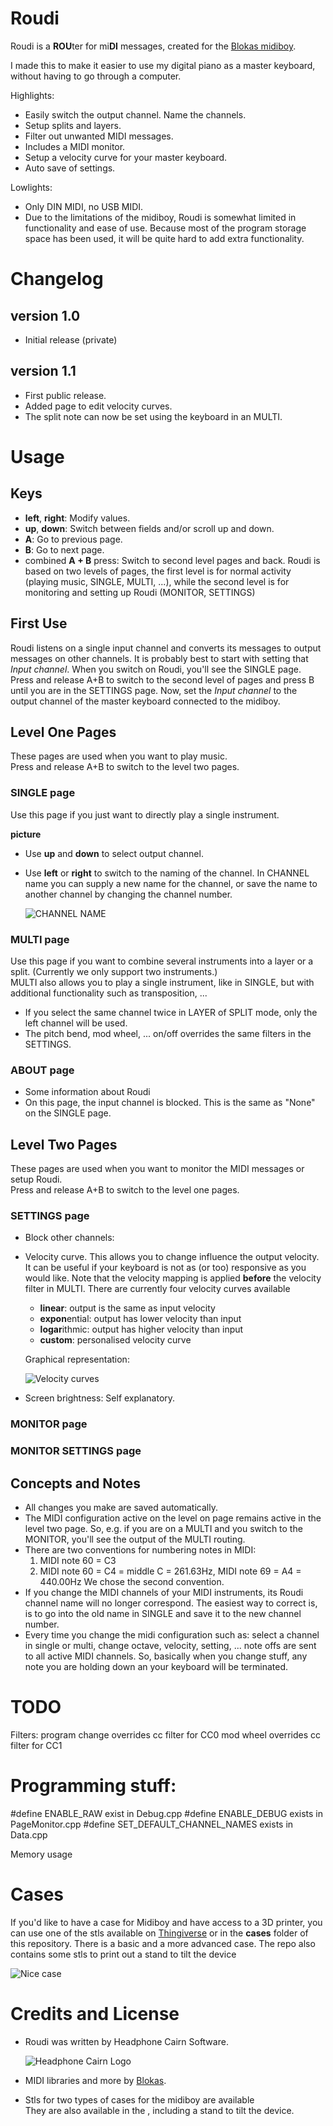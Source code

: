 # Roudi

Roudi is a **ROU**ter for mi**DI** messages, created for the [Blokas midiboy](https://blokas.io/midiboy/).

I made this to make it easier to use my digital piano as a master keyboard, without having to go through a computer.  

Highlights:
- Easily switch the output channel. Name the channels.
- Setup splits and layers.
- Filter out unwanted MIDI messages.
- Includes a MIDI monitor.
- Setup a velocity curve for your master keyboard.
- Auto save of settings.

Lowlights:
- Only DIN MIDI, no USB MIDI.
- Due to the limitations of the midiboy, Roudi is somewhat limited in functionality and ease of use. Because most of the program storage space has been used, it will be quite hard to add extra functionality.


# Changelog

## version 1.0

- Initial release (private)

## version 1.1

- First public release.
- Added page to edit velocity curves.
- The split note can now be set using the keyboard in an MULTI.


# Usage

## Keys

- **left**, **right**: Modify values.
- **up**, **down**: Switch between fields and/or scroll up and down.
- **A**: Go to previous page.
- **B**: Go to next page.
- combined **A + B** press: Switch to second level pages and back. Roudi is based on two levels of pages, the first level is for normal activity (playing music, SINGLE, MULTI, ...), while the second level is for monitoring and setting up Roudi (MONITOR, SETTINGS)

## First Use

Roudi listens on a single input channel and converts its messages to output messages on other channels. It is probably best to start with setting that *Input channel*. When you switch on Roudi, you'll see the SINGLE page. Press and release A+B to switch to the second level of pages and press B until you are in the SETTINGS page. Now, set the *Input channel* to the output channel of the master keyboard connected to the midiboy.

## Level One Pages

These pages are used when you want to play music.  
Press and release A+B to switch to the level two pages.

### SINGLE page

Use this page if you just want to directly play a single instrument.

  **picture**

- Use **up** and **down** to select output channel.
- Use **left** or **right** to switch to the naming of the channel. In CHANNEL name you can supply a new name for the channel, or save the name to another channel by changing the channel number. 
  
  ![CHANNEL NAME](bitmaps/CHANNEL%20NAME_x2.png)

### MULTI page

Use this page if you want to combine several instruments into a layer or a split. (Currently we only support two instruments.)  
MULTI also allows you to play a single instrument, like in SINGLE, but with additional functionality such as transposition, ... 

- If you select the same channel twice in LAYER of SPLIT mode, only the left channel will be used.
- The pitch bend, mod wheel, ... on/off overrides the same filters in the SETTINGS.

### ABOUT page

- Some information about Roudi
- On this page, the input channel is blocked. This is the same as "None" on the SINGLE page.

## Level Two Pages

These pages are used when you want to monitor the MIDI messages or setup Roudi.  
Press and release A+B to switch to the level one pages.

### SETTINGS page

- Block other channels: 

- Velocity curve. This allows you to change influence the output velocity. It can be useful if your keyboard is not as (or too) responsive as you would like. Note that the velocity mapping is applied **before** the velocity filter in MULTI.
  There are currently four velocity curves available 
  - **linear**: output is the same as input velocity 
  - **expon**ential: output has lower velocity than input
  - **logar**ithmic: output has higher velocity than input
  - **custom**: personalised velocity curve

  Graphical representation: 

  ![Velocity curves](bitmaps/VelocityCurves.png)

- Screen brightness: Self explanatory.

### MONITOR page

### MONITOR SETTINGS page
  
## Concepts and Notes

- All changes you make are saved automatically.
- The MIDI configuration active on the level on page remains active in the level two page. So, e.g. if you are on a MULTI and you switch to the MONITOR, you'll see the output of the MULTI routing.
- There are two conventions for numbering notes in MIDI:
  1. MIDI note 60 = C3 
  2. MIDI note 60 = C4 = middle C = 261.63Hz, MIDI note 69 = A4 = 440.00Hz
  We chose the second convention. 
- If you change the MIDI channels of your MIDI instruments, its Roudi channel name will no longer correspond. The easiest way to correct is, is to go into the old name in SINGLE and save it to the new channel number.
- Every time you change the midi configuration such as: select a channel in single or multi, change octave, velocity, setting, ... note offs are sent to all active MIDI channels. So, basically when you change stuff, any note you are holding down an your keyboard will be terminated.



# TODO

Filters: program change overrides cc filter for CC0
         mod wheel overrides cc filter for CC1



# Programming stuff:

#define ENABLE_RAW exist in Debug.cpp
#define ENABLE_DEBUG exists in PageMonitor.cpp
#define SET_DEFAULT_CHANNEL_NAMES exists in Data.cpp

Memory usage

# Cases

If you'd like to have a case for Midiboy and have access to a 3D printer, you can use one of the stls available on [Thingiverse](https://www.thingiverse.com/thing:4878526) or in the **cases** folder of this repository. There is a basic and a more advanced case. The repo also contains some stls to print out a stand to tilt the device

  ![Nice case](bitmaps/case.png)

# Credits and License

- Roudi was written by Headphone Cairn Software.

  ![Headphone Cairn Logo](bitmaps/Headphone%20Cairn%20Small.png)

- MIDI libraries and more by [Blokas](https://blokas.io/).
- Stls for two types of cases for the midiboy are available   
  They are also available in the , including a stand to tilt the device.

